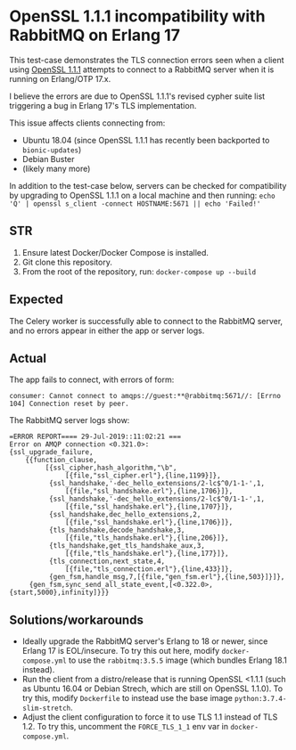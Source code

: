 # OpenSSL 1.1.1 incompatibility with RabbitMQ on Erlang 17

This test-case demonstrates the TLS connection errors seen when a client
using [OpenSSL 1.1.1](https://www.openssl.org/blog/blog/2018/09/11/release111/)
attempts to connect to a RabbitMQ server when it is running on Erlang/OTP 17.x.

I believe the errors are due to OpenSSL 1.1.1's revised cypher suite list
triggering a bug in Erlang 17's TLS implementation.

This issue affects clients connecting from:
* Ubuntu 18.04 (since OpenSSL 1.1.1 has recently been backported to `bionic-updates`)
* Debian Buster
* (likely many more)

In addition to the test-case below, servers can be checked for compatibility by
upgrading to OpenSSL 1.1.1 on a local machine and then running:
`echo 'Q' | openssl s_client -connect HOSTNAME:5671 || echo 'Failed!'`

## STR

1. Ensure latest Docker/Docker Compose is installed.
2. Git clone this repository.
3. From the root of the repository, run: `docker-compose up --build`

## Expected

The Celery worker is successfully able to connect to the RabbitMQ server,
and no errors appear in either the app or server logs.

## Actual

The app fails to connect, with errors of form:

```
consumer: Cannot connect to amqps://guest:**@rabbitmq:5671//: [Errno 104] Connection reset by peer.
```

The RabbitMQ server logs show:

```
=ERROR REPORT==== 29-Jul-2019::11:02:21 ===
Error on AMQP connection <0.321.0>:
{ssl_upgrade_failure,
    {{function_clause,
         [{ssl_cipher,hash_algorithm,"\b",
              [{file,"ssl_cipher.erl"},{line,1199}]},
          {ssl_handshake,'-dec_hello_extensions/2-lc$^0/1-1-',1,
              [{file,"ssl_handshake.erl"},{line,1706}]},
          {ssl_handshake,'-dec_hello_extensions/2-lc$^0/1-1-',1,
              [{file,"ssl_handshake.erl"},{line,1707}]},
          {ssl_handshake,dec_hello_extensions,2,
              [{file,"ssl_handshake.erl"},{line,1706}]},
          {tls_handshake,decode_handshake,3,
              [{file,"tls_handshake.erl"},{line,206}]},
          {tls_handshake,get_tls_handshake_aux,3,
              [{file,"tls_handshake.erl"},{line,177}]},
          {tls_connection,next_state,4,
              [{file,"tls_connection.erl"},{line,433}]},
          {gen_fsm,handle_msg,7,[{file,"gen_fsm.erl"},{line,503}]}]},
     {gen_fsm,sync_send_all_state_event,[<0.322.0>,{start,5000},infinity]}}}
```

## Solutions/workarounds

* Ideally upgrade the RabbitMQ server's Erlang to 18 or newer, since Erlang 17
  is EOL/insecure. To try this out here, modify `docker-compose.yml` to use the
  `rabbitmq:3.5.5` image (which bundles Erlang 18.1 instead).
* Run the client from a distro/release that is running OpenSSL <1.1.1 (such as
  Ubuntu 16.04 or Debian Strech, which are still on OpenSSL 1.1.0). To try this,
  modify `Dockerfile` to instead use the base image `python:3.7.4-slim-stretch`.
* Adjust the client configuration to force it to use TLS 1.1 instead of TLS 1.2.
  To try this, uncomment the `FORCE_TLS_1_1` env var in `docker-compose.yml`.

